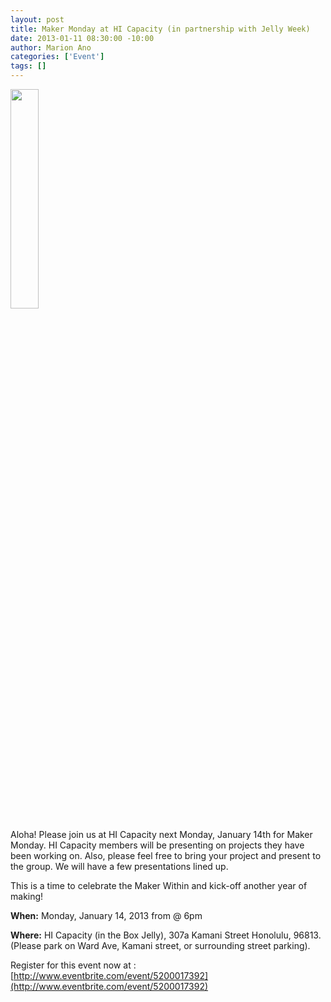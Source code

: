 ```yaml
--- 
layout: post
title: Maker Monday at HI Capacity (in partnership with Jelly Week)
date: 2013-01-11 08:30:00 -10:00
author: Marion Ano
categories: ['Event']
tags: []
---
```


<img src="https://evbdn.eventbrite.com/s3-s3/eventlogos/14288055/makerbot.jpg" width="30%"></img>

Aloha!
Please join us at HI Capacity next Monday, January 14th for Maker Monday. HI Capacity members will be presenting on projects they have been working on. Also, please feel free to bring your project and present to the group. We will have a few presentations lined up.

This is a time to celebrate the Maker Within and kick-off another year of making!

__When:__ Monday, January 14, 2013 from @ 6pm

__Where:__ HI Capacity (in the Box Jelly), 307a Kamani Street Honolulu, 96813. (Please park on Ward Ave, Kamani street, or surrounding street parking).


Register for this event now at :
[http://www.eventbrite.com/event/5200017392](http://www.eventbrite.com/event/5200017392)